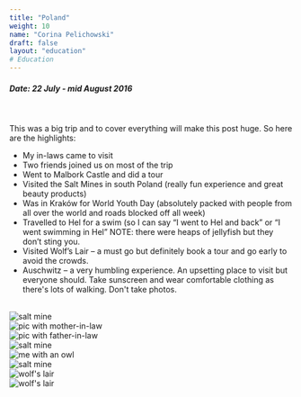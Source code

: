 ```yaml
---
title: "Poland"
weight: 10
name: "Corina Pelichowski"
draft: false
layout: "education"
# Education
---
```

<div class="container">
    <h5>Date: 22 July - mid August 2016</h5>
    <br>
  <p>
    This was a big trip and to cover everything will make this post huge.  So here are the highlights:
  </p>

  <ul>
    <li>My in-laws came to visit</li>
    <li>Two friends joined us on most of the trip</li>
    <li>Went to Malbork Castle and did a tour</li>
    <li>Visited the Salt Mines in south Poland (really fun experience and great beauty products)</li>
    <li>Was in Kraków for World Youth Day (absolutely packed with people from all over the world and roads blocked off all week)</li>
    <li>Travelled to Hel for a swim (so I can say “I went to Hel and back” or “I went swimming in Hel” NOTE: there were heaps of jellyfish but they don’t sting you.</li>
    <li>Visited Wolf’s Lair – a must go but definitely book a tour and go early to avoid the crowds.</li>
    <li>Auschwitz – a very humbling experience. An upsetting place to visit but everyone should. Take sunscreen and wear comfortable clothing as there's lots of walking. Don't take photos.</li>
  </ul>

  <br>
  <!-- IMAGES --> 

  <div class="row">
    <div class="col">
      <img src="/img/blog/6_poland_1.jpg" alt="salt mine">
    </div>
    <div class="col">
      <img src="/img/blog/6_poland_2.jpg" alt="pic with mother-in-law">
    </div>
    <div class="col">
      <img src="/img/blog/6_poland_3.jpg" alt="pic with father-in-law">
    </div>
    <div class="col">
      <img src="/img/blog/6_poland_4.jpg" alt="salt mine">
    </div>
  </div>

  <div class="row">
    <div class="col">
      <img src="/img/blog/6_poland_5.jpg" alt="me with an owl">
    </div>
    <div class="col">
      <img src="/img/blog/6_poland_6.jpg" alt="salt mine">
    </div>
    <div class="col">
      <img src="/img/blog/6_poland_7.jpg" alt="wolf's lair">
    </div>
    <div class="col">
      <img src="/img/blog/6_poland_8.jpg" alt="wolf's lair">
    </div>
  </div>
</div>